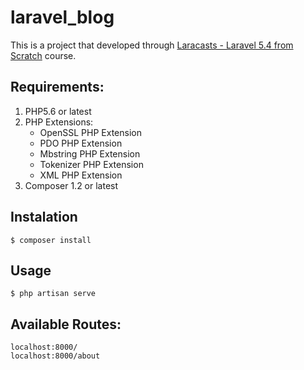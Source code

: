 # laravel_blog

This is a project that developed through [Laracasts - Laravel 5.4 from Scratch](https://laracasts.com/series/laravel-from-scratch-2017 "Laravel 5.4 from Scratch") course.

## Requirements:

1. PHP5.6 or latest
2. PHP Extensions:
    * OpenSSL PHP Extension
    * PDO PHP Extension
    * Mbstring PHP Extension
    * Tokenizer PHP Extension
    * XML PHP Extension
3. Composer 1.2 or latest

## Instalation
    $ composer install

## Usage
    $ php artisan serve

## Available Routes:
    localhost:8000/
    localhost:8000/about
